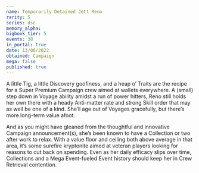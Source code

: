 ```yaml
---
name: Temporarily Detained Jett Reno
rarity: 5
series: dsc
memory_alpha:
bigbook_tier: 5
events: 38
in_portal: true
date: 13/06/2022
obtained: Campaign
mega: false
published: true
---
```


A little Tig, a little Discovery goofiness, and a heap o’ Traits are the recipe for a Super Premium Campaign crew aimed at wallets everywhere. A (small) step down in Voyage ability amidst a run of power hitters, Reno still holds her own there with a heady Anti-matter rate and strong Skill order that may as well be one of a kind. She’ll age out of Voyages gracefully, but there’s more long-term value afoot.

And as you might have gleaned from the thoughtful and innovative Campaign announcement(s), she’s been known to have a Collection or two after work to relax. With a value floor and ceiling both above average in that area, it’s some surefire kryptonite aimed at veteran players looking for reasons to cut back on spending. Even as her daily efficacy slips over time, Collections and a Mega Event-fueled Event history should keep her in Crew Retrieval contention.
